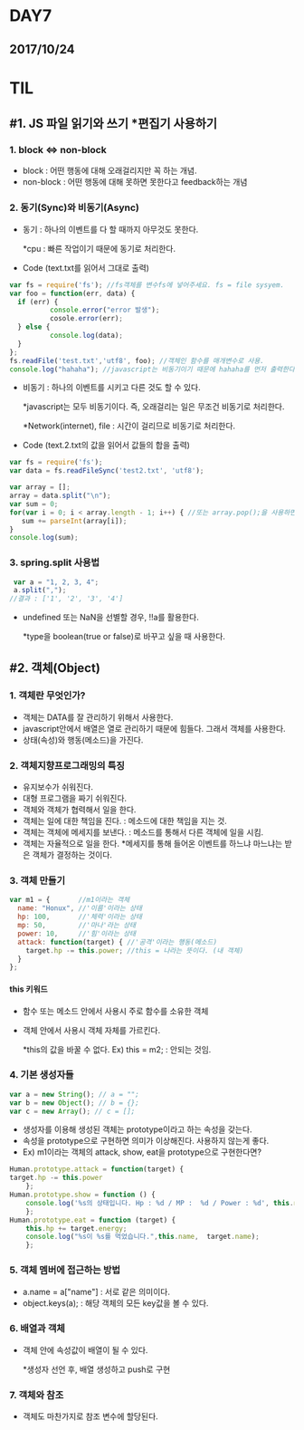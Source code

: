 DAY7
====
2017/10/24
----------
# TIL
## #1. JS 파일 읽기와 쓰기 *편집기 사용하기
### 1. block <=> non-block
- block : 어떤 행동에 대해 오래걸리지만 꼭 하는 개념.
- non-block : 어떤 행동에 대해 못하면 못한다고 feedback하는 개념

### 2. 동기(Sync)와 비동기(Async)
- 동기 : 하나의 이벤트를 다 할 때까지 아무것도 못한다.
   
   *cpu : 빠른 작업이기 때문에 동기로 처리한다.

- Code (text.txt를 읽어서 그대로 출력)
~~~~~~~~~~javascript
var fs = require('fs'); //fs객체를 변수fs에 넣어주세요. fs = file sysyem.
var foo = function(err, data) {
  if (err) {
          console.error("error 발생");
          cosole.error(err);
  } else {
          console.log(data);
  }
};
fs.readFile('test.txt','utf8', foo); //객체인 함수를 매개변수로 사용.
console.log("hahaha"); //javascript는 비동기이기 때문에 hahaha를 먼저 출력한다.
~~~~~~~~~~
- 비동기 : 하나의 이벤트를 시키고 다른 것도 할 수 있다.

   *javascript는 모두 비동기이다. 즉, 오래걸리는 일은 무조건 비동기로 처리한다.

   *Network(internet), file : 시간이 걸리므로 비동기로 처리한다.

- Code (text.2.txt의 값을 읽어서 값들의 합을 출력)
~~~~~~~~~~~~~javascript
var fs = require('fs');
var data = fs.readFileSync('test2.txt', 'utf8');

var array = [];
array = data.split("\n");
var sum = 0;
for(var i = 0; i < array.length - 1; i++) { //또는 array.pop();을 사용하면 된다.
   sum += parseInt(array[i]);
}
console.log(sum);
~~~~~~~~~~~~~

### 3. spring.split 사용법
~~~~~~~~~javascript
 var a = "1, 2, 3, 4";
 a.split(",");
//결과 : ['1', '2', '3', '4']
~~~~~~~~~
- undefined 또는 NaN을 선별할 경우, !!a를 활용한다. 

  *type을 boolean(true or false)로 바꾸고 싶을 때 사용한다.

## #2. 객체(Object)
### 1. 객체란 무엇인가?
- 객체는 DATA를 잘 관리하기 위해서 사용한다.
- javascript안에서 배열은 열로 관리하기 때문에 힘들다. 그래서 객체를 사용한다.
- 상태(속성)와 행동(메소드)을 가진다.
### 2. 객체지향프로그래밍의 특징
- 유지보수가 쉬워진다.
- 대형 프로그램을 짜기 쉬워진다.
- 객체와 객체가 협력해서 일을 한다.
- 객체는 일에 대한 책임을 진다. : 메소드에 대한 책임을 지는 것.
- 객체는 객체에 메세지를 보낸다. : 메소드를 통해서 다른 객체에 일을 시킴.
- 객체는 자율적으로 일을 한다.
  *메세지를 통해 들어온 이벤트를 하느냐 마느냐는 받은 객체가 결정하는 것이다.
### 3. 객체 만들기
~~~~~~~~~javascript
var m1 = {       //m1이라는 객체
  name: "Honux", //'이름'이라는 상태
  hp: 100,       //'체력'이라는 상태
  mp: 50,        //'마나'라는 상태
  power: 10,     //'힘'이라는 상태
  attack: function(target) { //'공격'이라는 행동(메소드)
    target.hp -= this.power; //this = 나라는 뜻이다. (내 객체)
  }
};
~~~~~~~~~
#### this 키워드
- 함수 또는 메소드 안에서 사용시 주로 함수를 소유한 객체
- 객체 안에서 사용시 객체 자체를 가르킨다.

  *this의 값을 바꿀 수 없다. Ex) this = m2; : 안되는 것임.

### 4. 기본 생성자들
~~~~~~~~~~javascript
var a = new String(); // a = "";
var b = new Object(); // b = {};
var c = new Array(); // c = [];
~~~~~~~~~~
- 생성자를 이용해 생성된 객체는 prototype이라고 하는 속성을 갖는다.
- 속성을 prototype으로 구현하면 의미가 이상해진다. 사용하지 않는게 좋다.
- Ex) m1이라는 객체의 attack, show, eat을 prototype으로 구현한다면?
~~~~~~~~~~~~~javascript
Human.prototype.attack = function(target) {
target.hp -= this.power
    };
Human.prototype.show = function () {
    console.log('%s의 상태입니다. Hp : %d / MP :  %d / Power : %d', this.name, this.hp, this.mp, this.power);
    };
Human.prototype.eat = function (target) {
    this.hp += target.energy;
    console.log("%s이 %s를 먹었습니다.",this.name,  target.name);
    };
~~~~~~~~~~~~~
### 5. 객체 멤버에 접근하는 방법
- a.name = a["name"] : 서로 같은 의미이다.
- object.keys(a); : 해당 객체의 모든 key값을 볼 수 있다.

### 6. 배열과 객체
- 객체 안에 속성값이 배열이 될 수 있다.
  
  *생성자 선언 후, 배열 생성하고 push로 구현

### 7. 객체와 참조
- 객체도 마찬가지로 참조 변수에 할당된다.

